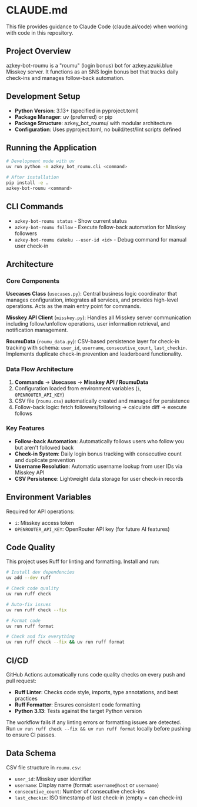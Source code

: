 # CLAUDE.md

This file provides guidance to Claude Code (claude.ai/code) when working with code in this repository.

## Project Overview

azkey-bot-roumu is a "roumu" (login bonus) bot for azkey.azuki.blue Misskey server. It functions as an SNS login bonus bot that tracks daily check-ins and manages follow-back automation.

## Development Setup

- **Python Version**: 3.13+ (specified in pyproject.toml)
- **Package Manager**: uv (preferred) or pip
- **Package Structure**: azkey_bot_roumu/ with modular architecture
- **Configuration**: Uses pyproject.toml, no build/test/lint scripts defined

## Running the Application

```bash
# Development mode with uv
uv run python -m azkey_bot_roumu.cli <command>

# After installation
pip install -e .
azkey-bot-roumu <command>
```

## CLI Commands

- `azkey-bot-roumu status` - Show current status
- `azkey-bot-roumu follow` - Execute follow-back automation for Misskey followers
- `azkey-bot-roumu dakoku --user-id <id>` - Debug command for manual user check-in

## Architecture

### Core Components

**Usecases Class** (`usecases.py`): Central business logic coordinator that manages configuration, integrates all services, and provides high-level operations. Acts as the main entry point for commands.

**Misskey API Client** (`misskey.py`): Handles all Misskey server communication including follow/unfollow operations, user information retrieval, and notification management.

**RoumuData** (`roumu_data.py`): CSV-based persistence layer for check-in tracking with schema: `user_id`, `username`, `consecutive_count`, `last_checkin`. Implements duplicate check-in prevention and leaderboard functionality.

### Data Flow Architecture

1. **Commands** → **Usecases** → **Misskey API / RoumuData**
2. Configuration loaded from environment variables (`i`, `OPENROUTER_API_KEY`)
3. CSV file (`roumu.csv`) automatically created and managed for persistence
4. Follow-back logic: fetch followers/following → calculate diff → execute follows

### Key Features

- **Follow-back Automation**: Automatically follows users who follow you but aren't followed back
- **Check-in System**: Daily login bonus tracking with consecutive count and duplicate prevention
- **Username Resolution**: Automatic username lookup from user IDs via Misskey API
- **CSV Persistence**: Lightweight data storage for user check-in records

## Environment Variables

Required for API operations:
- `i`: Misskey access token
- `OPENROUTER_API_KEY`: OpenRouter API key (for future AI features)

## Code Quality

This project uses Ruff for linting and formatting. Install and run:

```bash
# Install dev dependencies
uv add --dev ruff

# Check code quality
uv run ruff check

# Auto-fix issues
uv run ruff check --fix

# Format code
uv run ruff format

# Check and fix everything
uv run ruff check --fix && uv run ruff format
```

## CI/CD

GitHub Actions automatically runs code quality checks on every push and pull request:

- **Ruff Linter**: Checks code style, imports, type annotations, and best practices
- **Ruff Formatter**: Ensures consistent code formatting
- **Python 3.13**: Tests against the target Python version

The workflow fails if any linting errors or formatting issues are detected. Run `uv run ruff check --fix && uv run ruff format` locally before pushing to ensure CI passes.

## Data Schema

CSV file structure in `roumu.csv`:
- `user_id`: Misskey user identifier
- `username`: Display name (format: `username@host` or `username`)
- `consecutive_count`: Number of consecutive check-ins
- `last_checkin`: ISO timestamp of last check-in (empty = can check-in)